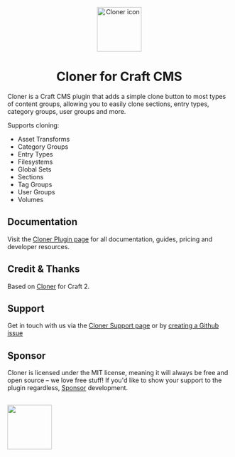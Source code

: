<p align="center"><img src="https://verbb.imgix.net/plugins/cloner/cloner-icon.svg" width="100" height="100" alt="Cloner icon"></p>
<h1 align="center">Cloner for Craft CMS</h1>

Cloner is a Craft CMS plugin that adds a simple clone button to most types of content groups, allowing you to easily clone sections, entry types, category groups, user groups and more.

Supports cloning:
- Asset Transforms
- Category Groups
- Entry Types
- Filesystems
- Global Sets
- Sections
- Tag Groups
- User Groups
- Volumes

## Documentation
Visit the [Cloner Plugin page](https://verbb.io/craft-plugins/cloner) for all documentation, guides, pricing and developer resources.

## Credit & Thanks
Based on [Cloner](https://github.com/kymar/craft_cloner) for Craft 2.

## Support
Get in touch with us via the [Cloner Support page](https://verbb.io/craft-plugins/cloner/support) or by [creating a Github issue](https://github.com/verbb/cloner/issues)

## Sponsor
Cloner is licensed under the MIT license, meaning it will always be free and open source – we love free stuff! If you'd like to show your support to the plugin regardless, [Sponsor](https://github.com/sponsors/verbb) development.

<h2></h2>

<a href="https://verbb.io" target="_blank">
    <img width="100" src="https://verbb.io/assets/img/verbb-pill.svg">
</a>
